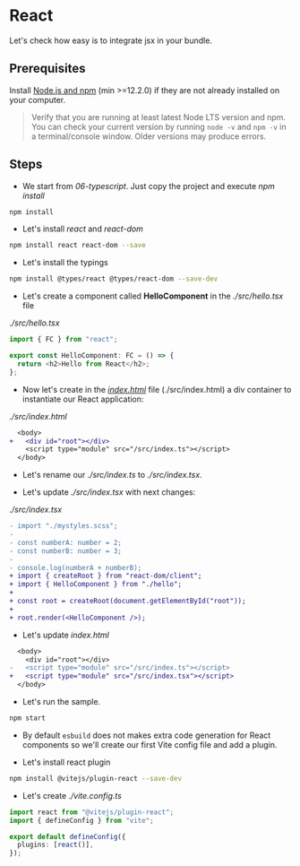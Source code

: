 # React

Let's check how easy is to integrate jsx in your bundle.

## Prerequisites

Install [Node.js and npm](https://nodejs.org/en/) (min >=12.2.0) if they are not already installed on your computer.

> Verify that you are running at least latest Node LTS version and npm. You can check your current version by running `node -v` and `npm -v` in a terminal/console window. Older versions may produce errors.

## Steps

- We start from _06-typescript_. Just copy the project and execute _npm install_

```bash
npm install
```

- Let's install _react_ and _react-dom_

```bash
npm install react react-dom --save
```

- Let's install the typings

```bash
npm install @types/react @types/react-dom --save-dev
```

- Let's create a component called **HelloComponent** in the _./src/hello.tsx_ file

_./src/hello.tsx_

```javascript
import { FC } from "react";

export const HelloComponent: FC = () => {
  return <h2>Hello from React</h2>;
};
```

- Now let's create in the [_index.html_](src/index.html) file (./src/index.html) a div container to instantiate our React application:

_./src/index.html_

```diff
  <body>
+   <div id="root"></div>
    <script type="module" src="/src/index.ts"></script>
  </body>
```

- Let's rename our _./src/index.ts_ to _./src/index.tsx_.

- Let's update _./src/index.tsx_ with next changes:

_./src/index.tsx_

```diff
- import "./mystyles.scss";
-
- const numberA: number = 2;
- const numberB: number = 3;
-
- console.log(numberA + numberB);
+ import { createRoot } from "react-dom/client";
+ import { HelloComponent } from "./hello";
+
+ const root = createRoot(document.getElementById("root"));
+
+ root.render(<HelloComponent />);
```

- Let's update _index.html_

```diff
  <body>
    <div id="root"></div>
-   <script type="module" src="/src/index.ts"></script>
+   <script type="module" src="/src/index.tsx"></script>
  </body>
```

- Let's run the sample.

```bash
npm start
```

- By default `esbuild` does not makes extra code generation for React components so we'll create our first Vite config file and add a plugin.

- Let's install react plugin

```bash
npm install @vitejs/plugin-react --save-dev
```

- Let's create _./vite.config.ts_

```ts
import react from "@vitejs/plugin-react";
import { defineConfig } from "vite";

export default defineConfig({
  plugins: [react()],
});
```
